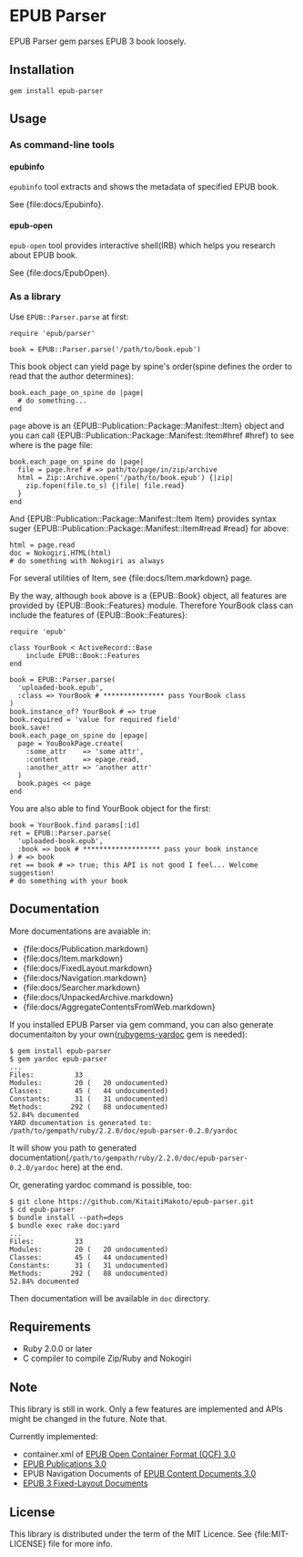 EPUB Parser
===========

EPUB Parser gem parses EPUB 3 book loosely.

Installation
------------

    gem install epub-parser

Usage
-----

### As command-line tools

#### epubinfo

`epubinfo` tool extracts and shows the metadata of specified EPUB book.

See {file:docs/Epubinfo}.

#### epub-open

`epub-open` tool provides interactive shell(IRB) which helps you research about EPUB book.

See {file:docs/EpubOpen}.

### As a library

Use `EPUB::Parser.parse` at first:

    require 'epub/parser'
    
    book = EPUB::Parser.parse('/path/to/book.epub')

This book object can yield page by spine's order(spine defines the order to read that the author determines):

    book.each_page_on_spine do |page|
      # do something...
    end

`page` above is an {EPUB::Publication::Package::Manifest::Item} object and you can call {EPUB::Publication::Package::Manifest::Item#href #href} to see where is the page file:

    book.each_page_on_spine do |page|
      file = page.href # => path/to/page/in/zip/archive
      html = Zip::Archive.open('/path/to/book.epub') {|zip|
        zip.fopen(file.to_s) {|file| file.read}
      }
    end

And {EPUB::Publication::Package::Manifest::Item Item} provides syntax suger {EPUB::Publication::Package::Manifest::Item#read #read} for above:

    html = page.read
    doc = Nokogiri.HTML(html)
    # do something with Nokogiri as always

For several utilities of Item, see {file:docs/Item.markdown} page.

By the way, although `book` above is a {EPUB::Book} object, all features are provided by {EPUB::Book::Features} module. Therefore YourBook class can include the features of {EPUB::Book::Features}:

    require 'epub'
    
    class YourBook < ActiveRecord::Base
        include EPUB::Book::Features
    end
    
    book = EPUB::Parser.parse(
      'uploaded-book.epub',
      :class => YourBook # *************** pass YourBook class
    )
    book.instance_of? YourBook # => true
    book.required = 'value for required field'
    book.save!
    book.each_page_on_spine do |epage|
      page = YouBookPage.create(
        :some_attr    => 'some attr',
        :content      => epage.read,
        :another_attr => 'another attr'
      )
      book.pages << page
    end

You are also able to find YourBook object for the first:

    book = YourBook.find params[:id]
    ret = EPUB::Parser.parse(
      'uploaded-book.epub',
      :book => book # ******************* pass your book instance
    ) # => book
    ret == book # => true; this API is not good I feel... Welcome suggestion!
    # do something with your book

Documentation
-------------

More documentations are avaiable in:

* {file:docs/Publication.markdown}
* {file:docs/Item.markdown}
* {file:docs/FixedLayout.markdown}
* {file:docs/Navigation.markdown}
* {file:docs/Searcher.markdown}
* {file:docs/UnpackedArchive.markdown}
* {file:docs/AggregateContentsFromWeb.markdown}

If you installed EPUB Parser via gem command, you can also generate documentaiton by your own([rubygems-yardoc][] gem is needed):

    $ gem install epub-parser
    $ gem yardoc epub-parser
    ...
    Files:          33
    Modules:        20 (   20 undocumented)
    Classes:        45 (   44 undocumented)
    Constants:      31 (   31 undocumented)
    Methods:       292 (   88 undocumented)
    52.84% documented
    YARD documentation is generated to:
    /path/to/gempath/ruby/2.2.0/doc/epub-parser-0.2.0/yardoc

It will show you path to generated documentation(`/path/to/gempath/ruby/2.2.0/doc/epub-parser-0.2.0/yardoc` here) at the end.

Or, generating yardoc command is possible, too:

    $ git clone https://github.com/KitaitiMakoto/epub-parser.git
    $ cd epub-parser
    $ bundle install --path=deps
    $ bundle exec rake doc:yard
    ...
    Files:          33
    Modules:        20 (   20 undocumented)
    Classes:        45 (   44 undocumented)
    Constants:      31 (   31 undocumented)
    Methods:       292 (   88 undocumented)
    52.84% documented

Then documentation will be available in `doc` directory.

[homepage]: http://www.rubydoc.info/gems/epub-parser/file/docs/Home.markdown
[rubygems-yardoc]: https://rubygems.org/gems/rubygems-yardoc

Requirements
------------

* Ruby 2.0.0 or later
* C compiler to compile Zip/Ruby and Nokogiri

Note
----

This library is still in work.
Only a few features are implemented and APIs might be changed in the future.
Note that.

Currently implemented:

* container.xml of [EPUB Open Container Format (OCF) 3.0][]
* [EPUB Publications 3.0][]
* EPUB Navigation Documents of [EPUB Content Documents 3.0][]
* [EPUB 3 Fixed-Layout Documents][]

[EPUB Open Container Format (OCF) 3.0]:http://idpf.org/epub/30/spec/epub30-ocf.html#sec-container-metainf-container.xml
[EPUB Publications 3.0]:http://idpf.org/epub/30/spec/epub30-publications.html
[EPUB Content Documents 3.0]:http://www.idpf.org/epub/30/spec/epub30-contentdocs.html
[EPUB 3 Fixed-Layout Documents]:http://www.idpf.org/epub/fxl/

License
-------

This library is distributed under the term of the MIT Licence.
See {file:MIT-LICENSE} file for more info.
